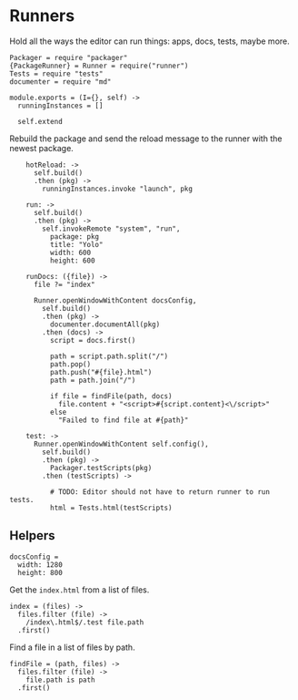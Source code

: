 Runners
=======

Hold all the ways the editor can run things: apps, docs, tests, maybe more.

    Packager = require "packager"
    {PackageRunner} = Runner = require("runner")
    Tests = require "tests"
    documenter = require "md"

    module.exports = (I={}, self) ->
      runningInstances = []

      self.extend

Rebuild the package and send the reload message to the runner with the newest package.

        hotReload: ->
          self.build()
          .then (pkg) ->
            runningInstances.invoke "launch", pkg

        run: ->
          self.build()
          .then (pkg) ->
            self.invokeRemote "system", "run",
              package: pkg
              title: "Yolo"
              width: 600
              height: 600

        runDocs: ({file}) ->
          file ?= "index"

          Runner.openWindowWithContent docsConfig,
            self.build()
            .then (pkg) ->
              documenter.documentAll(pkg)
            .then (docs) ->
              script = docs.first()

              path = script.path.split("/")
              path.pop()
              path.push("#{file}.html")
              path = path.join("/")

              if file = findFile(path, docs)
                file.content + "<script>#{script.content}<\/script>"
              else
                "Failed to find file at #{path}"

        test: ->
          Runner.openWindowWithContent self.config(),
            self.build()
            .then (pkg) ->
              Packager.testScripts(pkg)
            .then (testScripts) ->

              # TODO: Editor should not have to return runner to run tests.
              html = Tests.html(testScripts)

Helpers
-------

    docsConfig =
      width: 1280
      height: 800

Get the `index.html` from a list of files.

    index = (files) ->
      files.filter (file) ->
        /index\.html$/.test file.path
      .first()

Find a file in a list of files by path.

    findFile = (path, files) ->
      files.filter (file) ->
        file.path is path
      .first()
